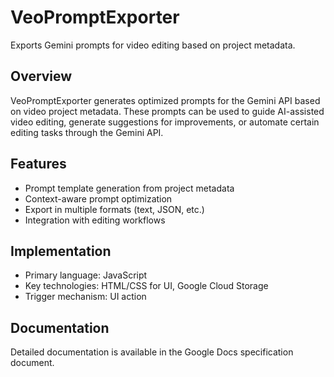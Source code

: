 # VeoPromptExporter

Exports Gemini prompts for video editing based on project metadata.

## Overview

VeoPromptExporter generates optimized prompts for the Gemini API based on video project metadata. These prompts can be used to guide AI-assisted video editing, generate suggestions for improvements, or automate certain editing tasks through the Gemini API.

## Features

- Prompt template generation from project metadata
- Context-aware prompt optimization
- Export in multiple formats (text, JSON, etc.)
- Integration with editing workflows

## Implementation

- Primary language: JavaScript
- Key technologies: HTML/CSS for UI, Google Cloud Storage
- Trigger mechanism: UI action

## Documentation

Detailed documentation is available in the Google Docs specification document.
